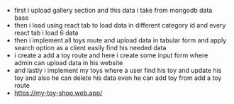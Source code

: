 * first i upload gallery section and this data i take from mongodb data base
* then i load using react tab to load data in different category id and every react tab i load 6 data
* then i implement all toys route and upload data in tabular form and apply search option as a client easily find his needed data
* i create a add a toy route and here i create some input form where admin can upload data in his website 
* and lastly i implement my toys where a user find his toy and update his toy and also he can delete his data even he can add toy from add a toy route
* https://my-toy-shop.web.app/
